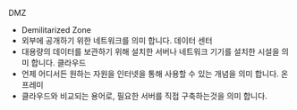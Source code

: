 DMZ
- Demilitarized Zone
- 외부에 공개하기 위한 네트워크를 의미 합니다.
데이터 센터
- 대용량의 데이터를 보관하기 위해 설치한 서버나 네트워크 기기를 설치한 시설을 의미 합니다.
클라우드
- 언제 어디서든 원하는 자원을 인터넷을 통해 사용할 수 있는 개념을 의미 합니다.
온프레미
- 클라우드와 비교되는 용어로, 필요한 서버를 직접 구축하는것을 의미 합니다.